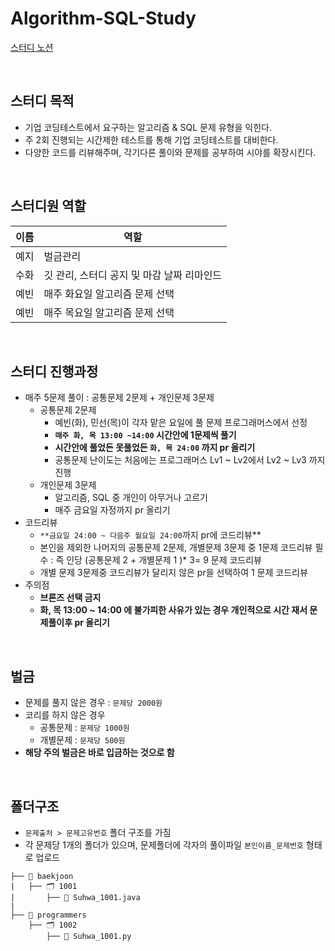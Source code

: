 # Algorithm-SQL-Study
[스터디 노션](https://www.notion.so/s-2383d0b5a3e54964a069539d3ffccd83?pvs=21)

<br>

## 스터디 목적

- 기업 코딩테스트에서 요구하는 알고리즘 & SQL 문제 유형을 익힌다.
- 주 2회 진행되는 시간제한 테스트를 통해 기업 코딩테스트를 대비한다.
- 다양한 코드를 리뷰해주며, 각기다른 풀이와 문제를 공부하여 시야를 확장시킨다.


<br>

## 스터디원 역할

|이름|역할|
|------|---|
|예지|벌금관리|
|수화|깃 관리, 스터디 공지 및 마감 날짜 리마인드|
|예빈|매주 화요일 알고리즘 문제 선택|
|예빈|매주 목요일 알고리즘 문제 선택|




<br>

## 스터디 진행과정

- 매주 5문제 풀이 : 공통문제 2문제 + 개인문제 3문제
    - 공통문제 2문제
        - 예빈(화), 민선(목)이 각자 맡은 요일에 풀 문제 프로그래머스에서 선정
        - **`매주 화, 목 13:00 ~14:00` 시간안에 1문제씩 풀기**
        - **시간안에 풀었든 못풀었든 `화, 목 24:00` 까지 pr 올리기**
        - 공통문제 난이도는 처음에는 프로그래머스 Lv1 ~ Lv2에서 Lv2 ~ Lv3 까지 진행
    - 개인문제 3문제
        - 알고리즘, SQL 중 개인이 아무거나 고르기
        - 매주 금요일 자정까지 pr 올리기
- 코드리뷰
    - `**금요일 24:00 ~ 다음주 월요일 24:00`까지 pr에 코드리뷰**
    - 본인을 제외한 나머지의 공통문제 2문제, 개별문제 3문제 중 1문제 코드리뷰 필수 : 즉 인당 (공통문제 2 + 개별문제 1 )* 3= 9 문제 코드리뷰
    - 개별 문제 3문제중 코드리뷰가 달리지 않은 pr을 선택하여 1 문제 코드리뷰
- 주의점
    - **브론즈 선택 금지**
    - **화, 목 13:00 ~ 14:00 에 불가피한 사유가 있는 경우 개인적으로 시간 재서 문제풀이후 pr 올리기**


<br>

## 벌금

- 문제를 풀지 않은 경우 : `문제당 2000원`
- 코리를 하지 않은 경우
    - 공통문제 : `문제당 1000원`
    - 개별문제 : `문제당 500원`
- **해당 주의 벌금은 바로 입금하는 것으로 함**


<br>

## 폴더구조

- `문제출처 > 문제고유번호` 폴더 구조를 가짐
- 각 문제당 1개의 폴더가 있으며, 문제폴더에 각자의 풀이파일 `본인이름_문제번호` 형태로 업로드

```
├── 📂 baekjoon
|	├── 🗂️ 1001
|		├── 📕 Suhwa_1001.java
|
├── 📂 programmers
	├── 🗂️ 1002
		├── 📕 Suhwa_1001.py
```
